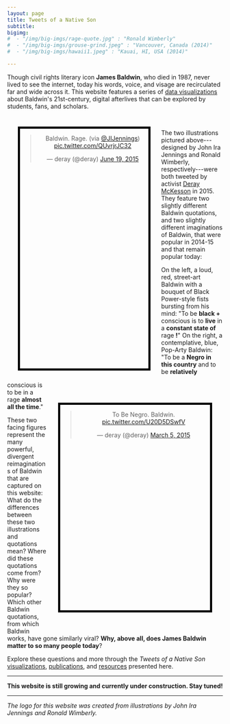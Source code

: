 ```yaml
---
layout: page
title: Tweets of a Native Son
subtitle:
bigimg:
#  - "/img/big-imgs/rage-quote.jpg" : "Ronald Wimberly"
#  - "/img/big-imgs/grouse-grind.jpeg" : "Vancouver, Canada (2014)"
#  - "/img/big-imgs/hawaii1.jpeg" : "Kauai, HI, USA (2014)"

---
```



Though civil rights literary icon **James Baldwin**, who died in 1987, never lived to see the internet, today his words, voice, and visage are recirculated far and wide across it. This website features a series of [data visualizations](BlackLivesMatter-Baldwin) about Baldwin's 21st-century, digital afterlives that can be explored by students, fans, and scholars.

<div style="border: thick solid black; float:left; width: 300px; height: 560px; margin: 25px;" >

<blockquote class="twitter-tweet" data-lang="en" align="center"  width="260px" margin-right="300px"><p lang="en" dir="ltr">Baldwin. Rage. (via <a href="https://twitter.com/JIJennings?ref_src=twsrc%5Etfw">@JIJennings</a>) <a href="http://t.co/QUvrjrJC32">pic.twitter.com/QUvrjrJC32</a></p>&mdash; deray (@deray) <a href="https://twitter.com/deray/status/611853727943671808?ref_src=twsrc%5Etfw">June 19, 2015</a></blockquote>
<script async src="https://platform.twitter.com/widgets.js" charset="utf-8"></script>

</div>

<div style="border: thick solid black; float:right; width: 350px; height: 480px; margin: 25px; margin-top: 50px; margin-bottom: 50px;" >
<blockquote class="twitter-tweet" data-lang="en" align="center" width="300px" margin-bottom="200px"><p lang="en" dir="ltr">To Be Negro. Baldwin. <a href="http://t.co/U20D5DSwfV">pic.twitter.com/U20D5DSwfV</a></p>&mdash; deray (@deray) <a href="https://twitter.com/deray/status/573613576595857408?ref_src=twsrc%5Etfw">March 5, 2015</a></blockquote>
<script async src="https://platform.twitter.com/widgets.js" charset="utf-8"></script>

</div>

&emsp;

The two illustrations pictured above---designed by John Ira Jennings and Ronald Wimberly, respectively---were both tweeted by activist [Deray McKesson](https://twitter.com/deray) in 2015. They feature two slightly different Baldwin quotations, and two slightly different imaginations of Baldwin, that were popular in 2014-15 and that remain popular today:

On the left, a loud, red, street-art Baldwin with a bouquet of Black Power-style fists bursting from his mind: "To be **black +** conscious is to **live** in a **constant state of** rage **!**" On the right, a contemplative, blue, Pop-Arty Baldwin: "To be a **Negro in this country** and to be **relatively** conscious is to be in a rage **almost all the time**."

These two facing figures represent the many powerful, divergent reimaginations of Baldwin that are captured on this website: What do the differences between these two illustrations and quotations mean?  Where did these quotations come from? Why were they so popular? Which other Baldwin quotations, from which Baldwin works, have gone similarly viral? **Why, above all, does James Baldwin matter to so many people today**?

Explore these questions and more through the *Tweets of a Native Son* [visualizations](BlackLivesMatter-Baldwin), [publications](Publications), and [resources](Sources&Methods) presented here.

---

**This website is still growing and currently under construction. Stay tuned!**

---

*The logo for this website was created from illustrations by John Ira Jennings and Ronald Wimberly.*
